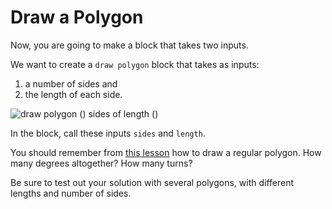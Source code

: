 # Draw a Polygon

Now, you are going to make a block that takes two inputs.

We want to create a `draw polygon` block that takes as inputs:

1. a number of sides and
2. the length of each side.

![draw polygon \(\) sides of length \(\)](https://beautyjoy.github.io/bjc-r/img/prog/polyblock.png)

In the block, call these inputs `sides` and `length`. 

You should remember from [this lesson](https://beautyjoy.github.io/bjc-r/cur/programming/loops/repeat-n/draw-regular-polygons-with-repeat.html) how to draw a regular polygon. How many degrees altogether? How many turns?

Be sure to test out your solution with several polygons, with different lengths and number of sides.

